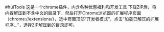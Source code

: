 #huiTools
这是一个chrome插件，内含各种优惠福利和开发工具
下载ZIP后，将内容解压到不含中文的目录下，然后打开Chrome浏览器的扩展程序页面（chrome://extensions/），选中页面顶部“开发者模式”，点击“加载已解压的扩展程序...”，选择ZIP解压到的目录即可。